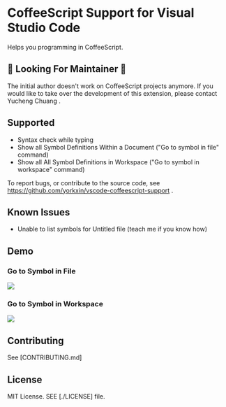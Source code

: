 # CoffeeScript Support for Visual Studio Code

Helps you programming in CoffeeScript.

## 🙏 Looking For Maintainer 🙏

The initial author doesn't work on CoffeeScript projects anymore. If you would like to take over the development of this extension, please contact Yucheng Chuang <ducksteven at gmail dot com>.

## Supported

- Syntax check while typing
- Show all Symbol Definitions Within a Document ("Go to symbol in file" command)
- Show all All Symbol Definitions in Workspace ("Go to symbol in workspace" command)

To report bugs, or contribute to the source code, see https://github.com/yorkxin/vscode-coffeescript-support .

## Known Issues

- Unable to list symbols for Untitled file (teach me if you know how)

## Demo

### Go to Symbol in File

![](https://github.com/yorkxin/vscode-coffeescript-support/raw/master/assets/file-symbols.gif)

### Go to Symbol in Workspace

![](https://github.com/yorkxin/vscode-coffeescript-support/raw/master/assets/workspace-symbols.gif)

## Contributing

See [CONTRIBUTING.md]

## License

MIT License. SEE [./LICENSE] file.
